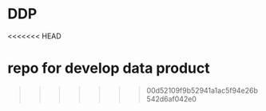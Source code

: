 DDP
===
<<<<<<< HEAD

repo for develop data product
=======
>>>>>>> 00d52109f9b52941a1ac5f94e26b542d6af042e0
